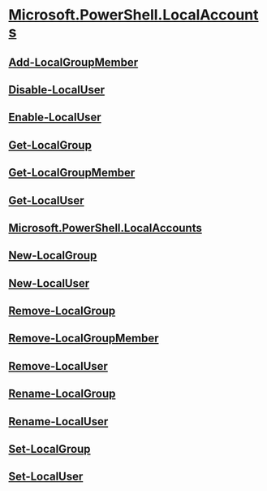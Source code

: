 #  [Microsoft.PowerShell.LocalAccounts]()
##  [Add-LocalGroupMember](Add-LocalGroupMember.md)
##  [Disable-LocalUser](Disable-LocalUser.md)
##  [Enable-LocalUser](Enable-LocalUser.md)
##  [Get-LocalGroup](Get-LocalGroup.md)
##  [Get-LocalGroupMember](Get-LocalGroupMember.md)
##  [Get-LocalUser](Get-LocalUser.md)
##  [Microsoft.PowerShell.LocalAccounts](Microsoft.PowerShell.LocalAccounts.md)
##  [New-LocalGroup](New-LocalGroup.md)
##  [New-LocalUser](New-LocalUser.md)
##  [Remove-LocalGroup](Remove-LocalGroup.md)
##  [Remove-LocalGroupMember](Remove-LocalGroupMember.md)
##  [Remove-LocalUser](Remove-LocalUser.md)
##  [Rename-LocalGroup](Rename-LocalGroup.md)
##  [Rename-LocalUser](Rename-LocalUser.md)
##  [Set-LocalGroup](Set-LocalGroup.md)
##  [Set-LocalUser](Set-LocalUser.md)

